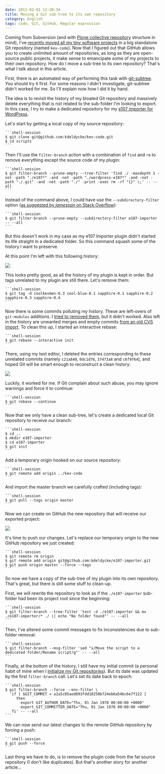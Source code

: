 ```yaml
---
date: 2011-02-01 12:20:34
title: Moving a Git sub-tree to its own repository
category: English
tags: code, Git, GitHub, Regular expression
---
```


Coming from Subversion (and with [Plone collective repository](https://dev.plone.org/collective/browser) structure in mind), I've [recently moved all my tiny software projects](https://kevin.deldycke.com/2010/06/git-commit-history-reconstruction/) in a big standalone Git repository (named `kev-code`). Now that I figured out that GitHub allows you to create unlimited amount of repositories, as long as they are open-source public projects, it make sense to emancipate some of my projects to their own repository. How do I move a sub-tree to its own repository? That's what I talk about in this article.

First, there is an automated way of performing this task with [git-subtree](https://github.com/apenwarr/git-subtree). You should try it first. For some reasons I didn't investigate, git-subtree didn't worked for me. So I'll explain now how I did it by hand.

The idea is to revisit the history of my bloated Git repository and massively delete everything that is not related to the sub-folder I'm looking to export. In this case, I try to make a dedicated repository for my [e107 importer for WordPress](https://wordpress.org/extend/plugins/e107-importer/).

Let's start by getting a local copy of my source repository:

    ```shell-session
    $ git clone git@github.com:kdeldycke/kev-code.git
    $ cd scripts
    ```

Then I'll use the `filter-branch` action with a combination of `find` and `rm` to remove everything except the source code of my plugin:

    ```shell-session
    $ git filter-branch --prune-empty --tree-filter 'find ./ -maxdepth 1 -not -path "./e107*" -and -not -path "./wordpress-e107*" -and -not -path "./.git" -and -not -path "./" -print -exec rm -rf "{}" \;' -- --all
    ```

Instead of the command above, I could have use the `--subdirectory-filter` option ([as suggested by _jamessan_ on Stack Overflow](https://stackoverflow.com/questions/1662753/export-subtree-in-git-with-history/1662787#1662787)):

    ```shell-session
    $ git filter-branch --prune-empty --subdirectory-filter e107-importer -- --all
    ```

But this doesn't work in my case as my e107 Importer plugin didn't started its life straight in a dedicated folder. So this command squash some of the history I want to preserve.

At this point I'm left with this following history:

![](/uploads/2011/git-subtree-cleanup-results.png)

This looks pretty good, as all the history of my plugin is kept in order. But tags unrelated to my plugin are still there. Let's remove them:

    ```shell-session
    $ git tag -d coolkevmen-0.3 cool-blue-0.1 sapphire-0.1 sapphire-0.2 sapphire-0.3 sapphire-0.4
    ```

Now there is some commits polluting my history. These are left-overs of `git-modules` additions. I [tried to removed them](https://stackoverflow.com/questions/1260748/how-do-i-remove-a-git-submodule/1260982#1260982), but it didn't worked. Also left in the history are unwanted merges and empty commits [from an old CVS import](https://kevin.deldycke.com/2010/02/how-to-fork-cvs-project-git/). To clean this up, I started an interactive rebase:

    ```shell-session
    $ git rebase --interactive init
    ```

There, using my text editor, I deleted the entries corresponding to these unrelated commits (namely `c21a840`, `0dc1d76`, `37473a8` and `c6f9f64`), and hoped Git will be smart enough to reconstruct a clean history:

![](/uploads/2011/git-interactive-rebase.png)

Luckily, it worked for me. If Git complain about such abuse, you may ignore warnings and force it to continue:

    ```shell-session
    $ git rebase --continue
    ```

Now that we only have a clean sub-tree, let's create a dedicated local Git repository to receive our branch:

    ```shell-session
    $ cd ..
    $ mkdir e107-importer
    $ cd e107-importer
    $ git init
    ```

Add a temporary origin hooked on our source repository:

    ```shell-session
    $ git remote add origin ../kev-code
    ```

And import the master branch we carefully crafted (including tags):

    ```shell-session
    $ git pull --tags origin master
    ```

Now we can create on GitHub the new repository that will receive our exported project:

![](/uploads/2011/github-new-repository-form.png)

It's time to push our changes. Let's replace our temporary origin to the new GitHub repository we just created:

    ```shell-session
    $ git remote rm origin
    $ git remote add origin git@github.com:kdeldycke/e107-importer.git
    $ git push origin master --force --tags
    ```

So now we have a copy of the sub-tree of my plugin into its own repository. That's great, but there is still some stuff to clean-up.

First, we will rewrite the repository to look as if the `./e107-importer` sub-folder had been its project root since the beginning:

    ```shell-session
    $ git filter-branch --tree-filter 'test -d ./e107-importer && mv ./e107-importer/* ./ || echo "No folder found"' -- --all
    ```

Then, I've altered some commit messages to fix inconsistencies due to sub-folder removal:

    ```shell-session
    $ git filter-branch --msg-filter 'sed "s/Move the script to a dedicated folder/Rename script/g"' -- --all
    ```

Finally, at the bottom of the history, I still have my initial commit (a personal habit of mine when I [initialize my Git repositories](https://kevin.deldycke.com/2010/05/initialize-git-repositories/)). But its date was updated by the first `filter-branch` call. Let's set its date back to epoch:

    ```shell-session
    $ git filter-branch --force --env-filter \
      'if [ $GIT_COMMIT = a2a5c05aed893fdd10250b724eb6a54bc6e7f122 ]
         then
           export GIT_AUTHOR_DATE="Thu, 01 Jan 1970 00:00:00 +0000"
           export GIT_COMMITTER_DATE="Thu, 01 Jan 1970 00:00:00 +0000"
       fi' -- --all
    ```

We can now send our latest changes to the remote GitHub repository by forcing a push:

    ```shell-session
    $ git push --force
    ```

Last thing we have to do, is to remove the plugin code from the fat source repository (I don't like duplicates). But that's another story for another article...
